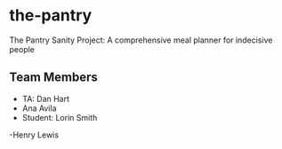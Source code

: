 # the-pantry
The Pantry Sanity Project: A comprehensive meal planner for indecisive people

## Team Members
- TA: Dan Hart
- Ana Avila
- Student: Lorin Smith


-Henry Lewis